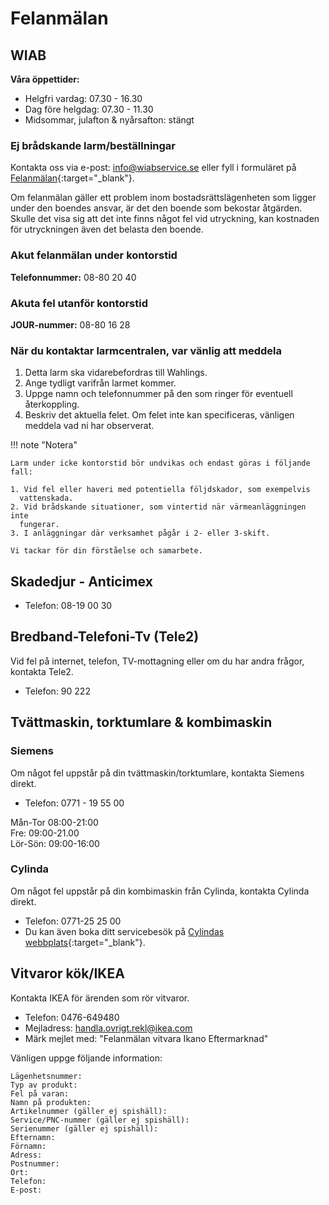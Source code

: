 # Felanmälan

## WIAB

**Våra öppettider:**

- Helgfri vardag: 07.30 - 16.30
- Dag före helgdag: 07.30 - 11.30
- Midsommar, julafton & nyårsafton: stängt

### Ej brådskande larm/beställningar

Kontakta oss via e-post: [info@wiabservice.se](mailto:info@wiabservice.se)
eller fyll i formuläret på
[Felanmälan](https://www.wiab-service.se/felanmalan-namnandring/){:target="_blank"}.

Om felanmälan gäller ett problem inom bostadsrättslägenheten som ligger under
den boendes ansvar, är det den boende som bekostar åtgärden. Skulle det visa
sig att det inte finns något fel vid utryckning, kan kostnaden för utryckningen
även det belasta den boende.

### Akut felanmälan under kontorstid

**Telefonnummer:** 08-80 20 40

### Akuta fel utanför kontorstid

**JOUR-nummer:** 08-80 16 28

### När du kontaktar larmcentralen, var vänlig att meddela

1. Detta larm ska vidarebefordras till Wahlings.
2. Ange tydligt varifrån larmet kommer.
3. Uppge namn och telefonnummer på den som ringer för eventuell återkoppling.
4. Beskriv det aktuella felet. Om felet inte kan specificeras, vänligen meddela
   vad ni har observerat.

!!! note "Notera"

    Larm under icke kontorstid bör undvikas och endast göras i följande fall:

    1. Vid fel eller haveri med potentiella följdskador, som exempelvis
      vattenskada.
    2. Vid brådskande situationer, som vintertid när värmeanläggningen inte
      fungerar.
    3. I anläggningar där verksamhet pågår i 2- eller 3-skift.

    Vi tackar för din förståelse och samarbete.

## Skadedjur - Anticimex

- Telefon: 08-19 00 30

## Bredband-Telefoni-Tv (Tele2)

Vid fel på internet, telefon, TV-mottagning eller om du har andra frågor,
kontakta Tele2.

- Telefon: 90 222

## Tvättmaskin, torktumlare & kombimaskin

### Siemens

Om något fel uppstår på din tvättmaskin/torktumlare, kontakta Siemens direkt.

- Telefon: 0771 - 19 55 00

Mån-Tor 08:00-21:00  
Fre: 09:00-21.00  
Lör-Sön: 09:00-16:00

### Cylinda

Om något fel uppstår på din kombimaskin från Cylinda, kontakta Cylinda direkt.

- Telefon: 0771-25 25 00
- Du kan även boka ditt servicebesök på [Cylindas webbplats](http://www.cylinda.se/BokaService){:target="_blank"}.

## Vitvaror kök/IKEA

Kontakta IKEA för ärenden som rör vitvaror.

- Telefon: 0476-649480
- Mejladress: <handla.ovrigt.rekl@ikea.com>
- Märk mejlet med: "Felanmälan vitvara Ikano Eftermarknad"

Vänligen uppge följande information:

    Lägenhetsnummer:
    Typ av produkt:
    Fel på varan:
    Namn på produkten:
    Artikelnummer (gäller ej spishäll):
    Service/PNC-nummer (gäller ej spishäll):
    Serienummer (gäller ej spishäll):
    Efternamn:
    Förnamn:
    Adress:
    Postnummer:
    Ort:
    Telefon:
    E-post:

